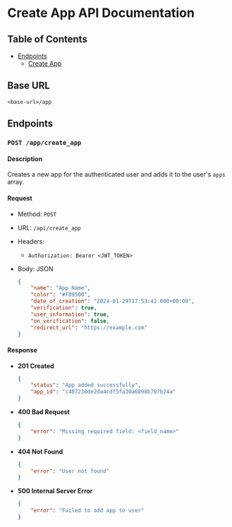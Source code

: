 # Create App API Documentation

## Table of Contents
- [Endpoints](#endpoints)
  - [Create App](#post-apicreate_app)

## Base URL

```
<base-url>/app
```

## Endpoints

### `POST /app/create_app`

#### Description
Creates a new app for the authenticated user and adds it to the user's `apps` array.

#### Request
- Method: `POST`
- URL: `/api/create_app`
- Headers:
  - `Authorization: Bearer <JWT_TOKEN>`
- Body: JSON

  ```json
  {
      "name": "App Name",
      "color": "#F89500",
      "date_of_creation": "2024-01-29T17:53:42.000+00:00",
      "verification": true,
      "user_information": true,
      "on_verification": false,
      "redirect_url": "https://example.com"
  }
  ```

#### Response
- **201 Created**

  ```json
  {
      "status": "App added successfully",
      "app_id": "c407230de2da4cdf5fa30a6898b787b24a"
  }
  ```

- **400 Bad Request**

  ```json
  {
      "error": "Missing required field: <field_name>"
  }
  ```

- **404 Not Found**

  ```json
  {
      "error": "User not found"
  }
  ```

- **500 Internal Server Error**

  ```json
  {
      "error": "Failed to add app to user"
  }
  ```

